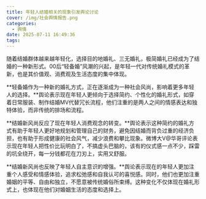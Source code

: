 ```yaml
---
title: 年轻人结婚相关的现象引发舆论讨论
cover: /img/社会舆情报告.png
categories:
  - 舆情
date: 2025-07-11 16:49:36
tags:
---
```


随着结婚群体越来越年轻化，选择目的地婚礼、三无婚礼，极简婚礼已经成为了结婚的一种新形式。00后“轻备婚”风潮的兴起，是年轻一代对传统婚礼模式的革新，也是其价值观、消费观及生活态度的集中体现。

**轻备婚作为一种新的婚礼方式，正在逐渐成为一种社会风尚，影响着更多年轻人的选择。**舆论表示现在年轻人更倾向于选择简约、个性化的婚礼形式，如穿着日常服装、制作结婚MV代替冗长流程，他们注重的是两人之间的情感表达和独特体验，而非传统的排场和流程。 

**结婚新风尚反应了现在年轻人消费观念的转变。**舆论表示这种简约的婚礼方式有助于年轻人更好地规划和管理自己的财务，避免因结婚而背负过重的经济负担，也有助于形成健康的社会风气，减少浪费和攀比现象。微博大V@华哥评论表示现在年轻人把性价比玩明白了，不搞虚头巴脑的，该有的仪式感一点不少，踩雷的坑全绕开，每一分钱都花在刀刃上，实用又舒服。

**结婚新风尚也反映了年轻人自主意识的增强。**舆论表示现在的年轻人更加注重个人感受和情感体验，追求松弛感和自我认可的喜悦感。同时，他们也更加注重婚姻的平等、自由和独立，不愿意被传统婚俗所束缚。这种变化不仅体现在婚礼形式上，也体现在他们对婚姻生活的态度和选择上。

  
